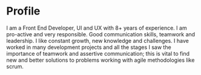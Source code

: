 # Profile
I am a Front End Developer, UI and UX with 8+ years of experience. I am pro-active and very responsible.
Good communication skills, teamwork and leadership. I like constant growth, new knowledge and challenges.
I have worked in many development projects and all the stages I saw the importance of teamwork and assertive
communication; this is vital to find new and better solutions to problems working with agile methodologies like
scrum.
